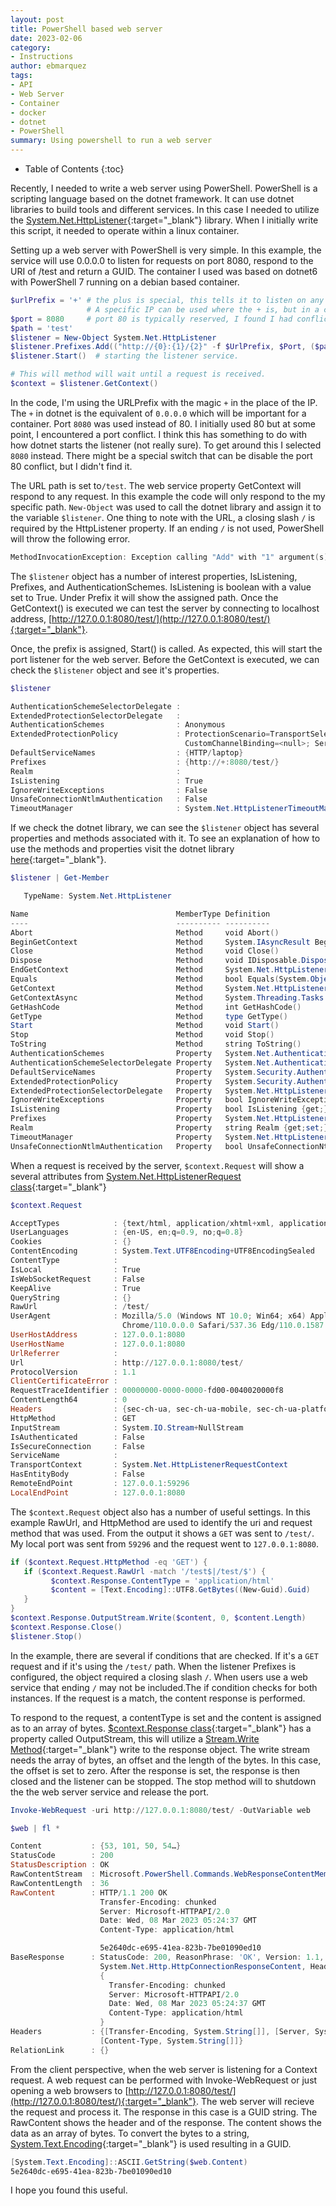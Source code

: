 ```yaml
---
layout: post
title: PowerShell based web server
date: 2023-02-06
category: 
- Instructions
author: ebmarquez
tags:
- API
- Web Server
- Container
- docker
- dotnet
- PowerShell
summary: Using powershell to run a web server
---
```

* Table of Contents
{:toc}

Recently, I needed to write a web server using PowerShell. PowerShell is a scripting language based on the dotnet framework. It can use dotnet libraries to build tools and different services. In this case I needed to utilize the [System.Net.HttpListener][httplistener]{:target="_blank"} library. When I initially write this script, it needed to operate within a linux container.

Setting up a web server with PowerShell is very simple.  In this example, the service will use 0.0.0.0 to listen for requests on port 8080, respond to the URI of /test and return a GUID. The container I used was based on dotnet6 with PowerShell 7 running on a debian based container.

```powershell
$urlPrefix = '+' # the plus is special, this tells it to listen on any IP.
                 # A specific IP can be used where the + is, but in a container the + is required.
$port = 8080     # port 80 is typically reserved, I found I had conflicts with dotnet in a container.
$path = 'test'
$listener = New-Object System.Net.HttpListener
$listener.Prefixes.Add(("http://{0}:{1}/{2}" -f $UrlPrefix, $Port, ($path + '/') ))
$listener.Start()  # starting the listener service.

# This will method will wait until a request is received.
$context = $listener.GetContext()
```

In the code, I'm using the URLPrefix with the magic `+` in the place of the IP.  The `+` in dotnet is the equivalent of `0.0.0.0` which will be important for a container.  Port `8080` was used instead of 80.  I initially used 80 but at some point, I encountered a port conflict.  I think this has something to do with how dotnet starts the listener (not really sure). To get around this I selected `8080` instead. There might be a special switch that can be disable the port 80 conflict, but I didn't find it.

The URL path is set to`/test`. The web service property GetContext will respond to any request. In this example the code will only respond to the my specific path. `New-Object` was used to call the dotnet library and assign it to the variable `$listener`. One thing to note with the URL, a closing slash `/` is required by the HttpListener property. If an ending `/` is not used, PowerShell will throw the following error.

```powershell
MethodInvocationException: Exception calling "Add" with "1" argument(s): "Only Uri prefixes ending in '/' are allowed. (Parameter 'uriPrefix')"
```

The `$listener` object has a number of interest properties, IsListening, Prefixes, and AuthenticationSchemes.  IsListening is boolean with a value set to True. Under Prefix it will show the assigned path. Once the GetContext() is executed we can test the server by connecting to localhost address, [http://127.0.0.1:8080/test/](http://127.0.0.1:8080/test/){:target="_blank"}.

Once, the prefix is assigned, Start() is called.  As expected, this will start the port listener for the web server. Before the GetContext is executed, we can check the `$listener` object and see it's properties.

```powershell
$listener

AuthenticationSchemeSelectorDelegate :
ExtendedProtectionSelectorDelegate   :
AuthenticationSchemes                : Anonymous
ExtendedProtectionPolicy             : ProtectionScenario=TransportSelected; PolicyEnforcement=Never;
                                       CustomChannelBinding=<null>; ServiceNames=<null>
DefaultServiceNames                  : {HTTP/laptop}
Prefixes                             : {http://+:8080/test/}
Realm                                :
IsListening                          : True
IgnoreWriteExceptions                : False
UnsafeConnectionNtlmAuthentication   : False
TimeoutManager                       : System.Net.HttpListenerTimeoutManager
```

If we check the dotnet library, we can see the `$listener` object has several properties and methods associated with it. To see an explanation of how to use the methods and properties visit the dotnet library [here][httplistener]{:target="_blank"}.

```powershell
$listener | Get-Member

   TypeName: System.Net.HttpListener

Name                                 MemberType Definition
----                                 ---------- ----------
Abort                                Method     void Abort()
BeginGetContext                      Method     System.IAsyncResult BeginGetContext(System.AsyncCallback callback, Sys…
Close                                Method     void Close()
Dispose                              Method     void IDisposable.Dispose()
EndGetContext                        Method     System.Net.HttpListenerContext EndGetContext(System.IAsyncResult async…
Equals                               Method     bool Equals(System.Object obj)
GetContext                           Method     System.Net.HttpListenerContext GetContext()
GetContextAsync                      Method     System.Threading.Tasks.Task[System.Net.HttpListenerContext] GetContext…
GetHashCode                          Method     int GetHashCode()
GetType                              Method     type GetType()
Start                                Method     void Start()
Stop                                 Method     void Stop()
ToString                             Method     string ToString()
AuthenticationSchemes                Property   System.Net.AuthenticationSchemes AuthenticationSchemes {get;set;}
AuthenticationSchemeSelectorDelegate Property   System.Net.AuthenticationSchemeSelector AuthenticationSchemeSelectorDe…
DefaultServiceNames                  Property   System.Security.Authentication.ExtendedProtection.ServiceNameCollectio…
ExtendedProtectionPolicy             Property   System.Security.Authentication.ExtendedProtection.ExtendedProtectionPo…
ExtendedProtectionSelectorDelegate   Property   System.Net.HttpListener+ExtendedProtectionSelector ExtendedProtectionS…
IgnoreWriteExceptions                Property   bool IgnoreWriteExceptions {get;set;}
IsListening                          Property   bool IsListening {get;}
Prefixes                             Property   System.Net.HttpListenerPrefixCollection Prefixes {get;}
Realm                                Property   string Realm {get;set;}
TimeoutManager                       Property   System.Net.HttpListenerTimeoutManager TimeoutManager {get;}
UnsafeConnectionNtlmAuthentication   Property   bool UnsafeConnectionNtlmAuthentication {get;set;}
```

When a request is received by the server, `$context.Request` will show a several attributes from [System.Net.HttpListenerRequest class][HttpListenerRequest]{:target="_blank"}

```powershell
$context.Request

AcceptTypes            : {text/html, application/xhtml+xml, application/xml;q=0.9, image/webp…}
UserLanguages          : {en-US, en;q=0.9, no;q=0.8}
Cookies                : {}
ContentEncoding        : System.Text.UTF8Encoding+UTF8EncodingSealed
ContentType            :
IsLocal                : True
IsWebSocketRequest     : False
KeepAlive              : True
QueryString            : {}
RawUrl                 : /test/
UserAgent              : Mozilla/5.0 (Windows NT 10.0; Win64; x64) AppleWebKit/537.36 (KHTML, like Gecko)
                         Chrome/110.0.0.0 Safari/537.36 Edg/110.0.1587.63
UserHostAddress        : 127.0.0.1:8080
UserHostName           : 127.0.0.1:8080
UrlReferrer            :
Url                    : http://127.0.0.1:8080/test/
ProtocolVersion        : 1.1
ClientCertificateError :
RequestTraceIdentifier : 00000000-0000-0000-fd00-0040020000f8
ContentLength64        : 0
Headers                : {sec-ch-ua, sec-ch-ua-mobile, sec-ch-ua-platform, DNT…}
HttpMethod             : GET
InputStream            : System.IO.Stream+NullStream
IsAuthenticated        : False
IsSecureConnection     : False
ServiceName            :
TransportContext       : System.Net.HttpListenerRequestContext
HasEntityBody          : False
RemoteEndPoint         : 127.0.0.1:59296
LocalEndPoint          : 127.0.0.1:8080
```

The `$context.Request` object also has a number of useful settings.  In this example RawUrl, and HttpMethod are used to identify the uri and request method that was used. From the output it shows a `GET` was sent to `/test/`.  My local port was sent from `59296` and the request went to `127.0.0.1:8080`.

```powershell
if ($context.Request.HttpMethod -eq 'GET') {
   if ($context.Request.RawUrl -match '/test$|/test/$') {
         $context.Response.ContentType = 'application/html'
         $content = [Text.Encoding]::UTF8.GetBytes((New-Guid).Guid)
   }
}
$context.Response.OutputStream.Write($content, 0, $content.Length)
$context.Response.Close()
$listener.Stop()
```

In the example, there are several if conditions that are checked. If it's a `GET` request and if it's using the `/test/` path. When the listener Prefixes is configured, the object required a closing slash `/`.  When users use a web service that ending `/` may not be included.The if condition checks for both instances. If the request is a match, the content response is performed.

To respond to the request, a contentType is set and the content is assigned as to an array of bytes.  [$context.Response class][HttpListenerResponse]{:target="_blank"} has a property called OutputStream, this will utilize a [Stream.Write Method][writestream]{:target="_blank"} write to the response object. The write stream needs the array of bytes, an offset and the length of the bytes. In this case, the offset is set to zero. After the response is set, the response is then closed and the listener can be stopped. The stop method will to shutdown the the web server service and release the port.

```powershell
Invoke-WebRequest -uri http://127.0.0.1:8080/test/ -OutVariable web

$web | fl *

Content           : {53, 101, 50, 54…}
StatusCode        : 200
StatusDescription : OK
RawContentStream  : Microsoft.PowerShell.Commands.WebResponseContentMemoryStream
RawContentLength  : 36
RawContent        : HTTP/1.1 200 OK
                    Transfer-Encoding: chunked
                    Server: Microsoft-HTTPAPI/2.0
                    Date: Wed, 08 Mar 2023 05:24:37 GMT
                    Content-Type: application/html

                    5e2640dc-e695-41ea-823b-7be01090ed10
BaseResponse      : StatusCode: 200, ReasonPhrase: 'OK', Version: 1.1, Content:
                    System.Net.Http.HttpConnectionResponseContent, Headers:
                    {
                      Transfer-Encoding: chunked
                      Server: Microsoft-HTTPAPI/2.0
                      Date: Wed, 08 Mar 2023 05:24:37 GMT
                      Content-Type: application/html
                    }
Headers           : {[Transfer-Encoding, System.String[]], [Server, System.String[]], [Date, System.String[]],
                    [Content-Type, System.String[]]}
RelationLink      : {}
```

From the client perspective, when the web server is listening for a Context request. A web request can be performed with Invoke-WebRequest or just opening a web browsers to [http://127.0.0.1:8080/test/](http://127.0.0.1:8080/test/){:target="_blank"}. The web server will recieve the request and process it. The response in this case is a GUID string. The RawContent shows the header and  of the response. The content shows the data as an array of bytes. To convert the bytes to a string, [System.Text.Encoding][encoding]{:target="_blank"} is used resulting in a GUID.

```powershell
[System.Text.Encoding]::ASCII.GetString($web.Content)
5e2640dc-e695-41ea-823b-7be01090ed10
```

I hope you found this useful.

<!--Reference links in article-->

[httplistener]: <https://learn.microsoft.com/en-us/dotnet/api/system.net.httplistener?view=net-6.0> "HttpListener Class"
[HttpListenerRequest]: <https://learn.microsoft.com/en-us/dotnet/api/system.net.httplistener?view=net-6.0> "Incoming HTTP request to an HttpListener object"
[writestream]: <https://learn.microsoft.com/en-us/dotnet/api/system.io.stream.write?view=net-6.0> "When overridden in a derived class, writes a sequence of bytes to the current stream and advances the current position within this stream by the number of bytes written"
[HttpListenerResponse]: <https://learn.microsoft.com/en-us/dotnet/api/system.net.httplistenerresponse?view=net-6.0> "Represents a response to a request being handled by an HttpListener object."
[encoding]: <https://learn.microsoft.com/en-us/dotnet/api/system.text.encoding?view=net-6.0> "Represents a character encoding"